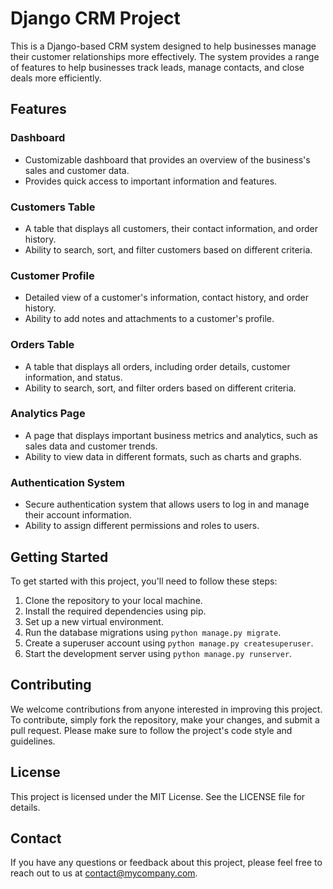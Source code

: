 # Django CRM Project

This is a Django-based CRM system designed to help businesses manage their customer relationships more effectively. The system provides a range of features to help businesses track leads, manage contacts, and close deals more efficiently.

## Features

### Dashboard
- Customizable dashboard that provides an overview of the business's sales and customer data.
- Provides quick access to important information and features.

### Customers Table
- A table that displays all customers, their contact information, and order history.
- Ability to search, sort, and filter customers based on different criteria.

### Customer Profile
- Detailed view of a customer's information, contact history, and order history.
- Ability to add notes and attachments to a customer's profile.

### Orders Table
- A table that displays all orders, including order details, customer information, and status.
- Ability to search, sort, and filter orders based on different criteria.

### Analytics Page
- A page that displays important business metrics and analytics, such as sales data and customer trends.
- Ability to view data in different formats, such as charts and graphs.

### Authentication System
- Secure authentication system that allows users to log in and manage their account information.
- Ability to assign different permissions and roles to users.

## Getting Started

To get started with this project, you'll need to follow these steps:

1. Clone the repository to your local machine.
2. Install the required dependencies using pip.
3. Set up a new virtual environment.
4. Run the database migrations using `python manage.py migrate`.
5. Create a superuser account using `python manage.py createsuperuser`.
6. Start the development server using `python manage.py runserver`.

## Contributing

We welcome contributions from anyone interested in improving this project. To contribute, simply fork the repository, make your changes, and submit a pull request. Please make sure to follow the project's code style and guidelines.

## License

This project is licensed under the MIT License. See the LICENSE file for details.

## Contact

If you have any questions or feedback about this project, please feel free to reach out to us at [contact@mycompany.com](mailto:contact@mycompany.com).
